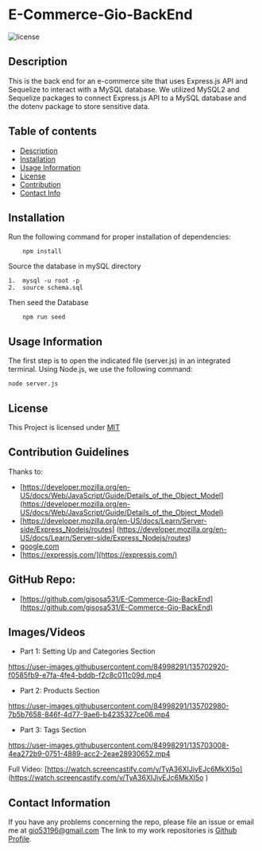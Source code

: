 # E-Commerce-Gio-BackEnd
![license](https://img.shields.io/badge/License-MIT-yellow.svg)

## Description
This is the back end for an e-commerce site that uses Express.js API and Sequelize to interact with a MySQL database. We utilized MySQL2 and Sequelize packages to connect Express.js API to a MySQL database and the dotenv package to store sensitive data. 

## Table of contents

* [Description](#description)
* [Installation](#installation)
* [Usage Information](#usage)
* [License](#license) 
* [Contribution](#contribution)
* [Contact Info](#questions)

## Installation
Run the following command for proper installation of dependencies:
```
    npm install
```
Source the database in mySQL directory
```
1.  mysql -u root -p
2.  source schema.sql
```
Then seed the Database
```
    npm run seed
```

## Usage Information
The first step is to open the indicated file (server.js) in an integrated terminal. 
Using Node.js, we use the following command:
```
node server.js 
```

## License
This Project is licensed under [MIT](https://opensource.org/licenses/MIT)

## Contribution Guidelines
Thanks to:
* [https://developer.mozilla.org/en-US/docs/Web/JavaScript/Guide/Details_of_the_Object_Model](https://developer.mozilla.org/en-US/docs/Web/JavaScript/Guide/Details_of_the_Object_Model)
* [https://developer.mozilla.org/en-US/docs/Learn/Server-side/Express_Nodejs/routes] (https://developer.mozilla.org/en-US/docs/Learn/Server-side/Express_Nodejs/routes)
* [google.com](google.com)
* [https://expressjs.com/](https://expressjs.com/)

## GitHub Repo:
* [https://github.com/gisosa531/E-Commerce-Gio-BackEnd](https://github.com/gisosa531/E-Commerce-Gio-BackEnd)

## Images/Videos
* Part 1: Setting Up and Categories Section

https://user-images.githubusercontent.com/84998291/135702920-f0585fb9-e7fa-4fe4-bddb-f2c8c011c09d.mp4

* Part 2: Products Section

https://user-images.githubusercontent.com/84998291/135702980-7b5b7658-846f-4d77-9ae6-b4235327ce06.mp4

* Part 3: Tags Section

https://user-images.githubusercontent.com/84998291/135703008-4ea272b9-0751-4889-acc2-2eae28930652.mp4

Full Video:
[https://watch.screencastify.com/v/TyA36XIJivEJc6MkXI5o] (https://watch.screencastify.com/v/TyA36XIJivEJc6MkXI5o
)

## Contact Information
If you have any problems concerning the repo, please file an issue or email me at 
gio53196@gmail.com
The link to my work repositories is 
[Github Profile](https://github.com/gisosa531/).
